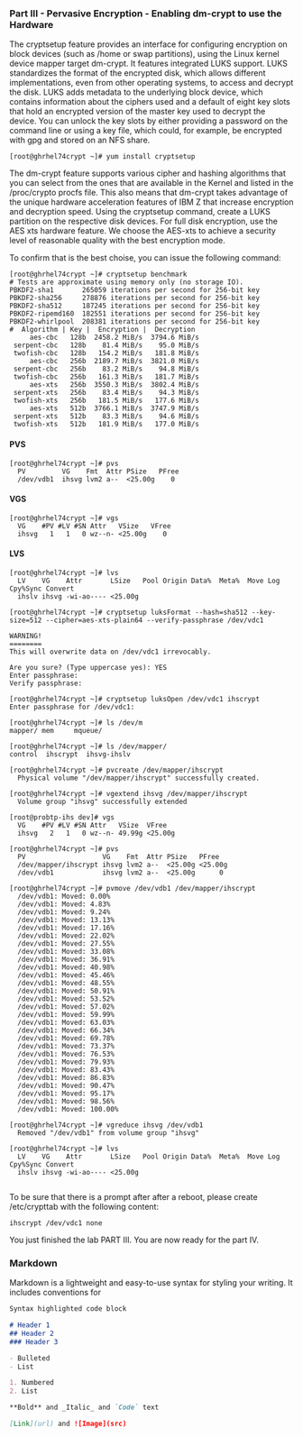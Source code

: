 
### Part III - Pervasive Encryption - Enabling dm-crypt to use the Hardware
The cryptsetup feature provides an interface for configuring encryption on block devices (such as /home or swap partitions), using the Linux kernel device mapper target dm-crypt. It features integrated LUKS support. LUKS standardizes the format of the encrypted disk, which allows different implementations, even from other operating systems, to access and decrypt the disk. LUKS adds metadata to the underlying block device, which contains information about the ciphers used and a default of eight key slots that hold an encrypted version of the master key used to decrypt the device. You can unlock the key slots by either providing a password on the command line or using a key file, which could, for example, be encrypted with gpg and stored on an NFS share.

```
[root@ghrhel74crypt ~]# yum install cryptsetup
```

The dm-crypt feature supports various cipher and hashing algorithms that you can select from the ones that are available in the Kernel and listed in the /proc/crypto procfs file. This also means that dm-crypt takes advantage of the unique hardware acceleration features of IBM Z that increase encryption and decryption speed.
Using the cryptsetup command, create a LUKS partition on the respective disk devices. For full disk encryption, use the AES xts hardware feature. We choose the AES-xts to achieve a security level of reasonable quality with the best encryption mode.

To confirm that is the best choise, you can issue the following command:
```
[root@ghrhel74crypt ~]# cryptsetup benchmark
# Tests are approximate using memory only (no storage IO).
PBKDF2-sha1       265059 iterations per second for 256-bit key
PBKDF2-sha256     278876 iterations per second for 256-bit key
PBKDF2-sha512     187245 iterations per second for 256-bit key
PBKDF2-ripemd160  182551 iterations per second for 256-bit key
PBKDF2-whirlpool  208381 iterations per second for 256-bit key
#  Algorithm | Key |  Encryption |  Decryption
     aes-cbc   128b  2458.2 MiB/s  3794.6 MiB/s
 serpent-cbc   128b    81.4 MiB/s    95.0 MiB/s
 twofish-cbc   128b   154.2 MiB/s   181.8 MiB/s
     aes-cbc   256b  2189.7 MiB/s  3821.0 MiB/s
 serpent-cbc   256b    83.2 MiB/s    94.8 MiB/s
 twofish-cbc   256b   161.3 MiB/s   181.7 MiB/s
     aes-xts   256b  3550.3 MiB/s  3802.4 MiB/s
 serpent-xts   256b    83.4 MiB/s    94.3 MiB/s
 twofish-xts   256b   181.5 MiB/s   177.6 MiB/s
     aes-xts   512b  3766.1 MiB/s  3747.9 MiB/s
 serpent-xts   512b    83.3 MiB/s    94.6 MiB/s
 twofish-xts   512b   181.9 MiB/s   177.0 MiB/s

```

#### PVS
```
[root@ghrhel74crypt ~]# pvs
  PV         VG    Fmt  Attr PSize   PFree
  /dev/vdb1  ihsvg lvm2 a--  <25.00g    0 
```
#### VGS
```
[root@ghrhel74crypt ~]# vgs
  VG    #PV #LV #SN Attr   VSize   VFree
  ihsvg   1   1   0 wz--n- <25.00g    0 
```

#### LVS
```
[root@ghrhel74crypt ~]# lvs
  LV    VG    Attr       LSize   Pool Origin Data%  Meta%  Move Log Cpy%Sync Convert
  ihslv ihsvg -wi-ao---- <25.00g
```

```
[root@ghrhel74crypt ~]# cryptsetup luksFormat --hash=sha512 --key-size=512 --cipher=aes-xts-plain64 --verify-passphrase /dev/vdc1

WARNING!
========
This will overwrite data on /dev/vdc1 irrevocably.

Are you sure? (Type uppercase yes): YES
Enter passphrase: 
Verify passphrase: 
```

```
[root@ghrhel74crypt ~]# cryptsetup luksOpen /dev/vdc1 ihscrypt
Enter passphrase for /dev/vdc1: 
```

```
[root@ghrhel74crypt ~]# ls /dev/m
mapper/ mem     mqueue/ 
```
```
[root@ghrhel74crypt ~]# ls /dev/mapper/
control  ihscrypt  ihsvg-ihslv
```

```
[root@ghrhel74crypt ~]# pvcreate /dev/mapper/ihscrypt 
  Physical volume "/dev/mapper/ihscrypt" successfully created.
```

```
[root@ghrhel74crypt ~]# vgextend ihsvg /dev/mapper/ihscrypt 
  Volume group "ihsvg" successfully extended
```
```
[root@probtp-ihs dev]# vgs
  VG    #PV #LV #SN Attr   VSize  VFree  
  ihsvg   2   1   0 wz--n- 49.99g <25.00g
```

```
[root@ghrhel74crypt ~]# pvs
  PV                   VG    Fmt  Attr PSize   PFree  
  /dev/mapper/ihscrypt ihsvg lvm2 a--  <25.00g <25.00g
  /dev/vdb1            ihsvg lvm2 a--  <25.00g      0 
```

```
[root@ghrhel74crypt ~]# pvmove /dev/vdb1 /dev/mapper/ihscrypt 
  /dev/vdb1: Moved: 0.00%
  /dev/vdb1: Moved: 4.83%
  /dev/vdb1: Moved: 9.24%
  /dev/vdb1: Moved: 13.13%
  /dev/vdb1: Moved: 17.16%
  /dev/vdb1: Moved: 22.02%
  /dev/vdb1: Moved: 27.55%
  /dev/vdb1: Moved: 33.08%
  /dev/vdb1: Moved: 36.91%
  /dev/vdb1: Moved: 40.98%
  /dev/vdb1: Moved: 45.46%
  /dev/vdb1: Moved: 48.55%
  /dev/vdb1: Moved: 50.91%
  /dev/vdb1: Moved: 53.52%
  /dev/vdb1: Moved: 57.02%
  /dev/vdb1: Moved: 59.99%
  /dev/vdb1: Moved: 63.03%
  /dev/vdb1: Moved: 66.34%
  /dev/vdb1: Moved: 69.78%
  /dev/vdb1: Moved: 73.37%
  /dev/vdb1: Moved: 76.53%
  /dev/vdb1: Moved: 79.93%
  /dev/vdb1: Moved: 83.43%
  /dev/vdb1: Moved: 86.83%
  /dev/vdb1: Moved: 90.47%
  /dev/vdb1: Moved: 95.17%
  /dev/vdb1: Moved: 98.56%
  /dev/vdb1: Moved: 100.00%
```

```
[root@ghrhel74crypt ~]# vgreduce ihsvg /dev/vdb1
  Removed "/dev/vdb1" from volume group "ihsvg"
```

```
[root@ghrhel74crypt ~]# lvs
  LV    VG    Attr       LSize   Pool Origin Data%  Meta%  Move Log Cpy%Sync Convert
  ihslv ihsvg -wi-ao---- <25.00g                                                    
```

To be sure that there is a prompt after after a reboot, please create /etc/crypttab with the following content:
```
ihscrypt /dev/vdc1 none
```

You just finished the lab PART III. You are now ready for the part IV.

### Markdown

Markdown is a lightweight and easy-to-use syntax for styling your writing. It includes conventions for

```markdown
Syntax highlighted code block

# Header 1
## Header 2
### Header 3

- Bulleted
- List

1. Numbered
2. List

**Bold** and _Italic_ and `Code` text

[Link](url) and ![Image](src)
```
